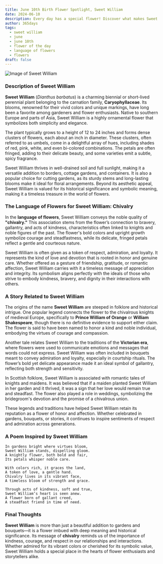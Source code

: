 ```yaml
---
title: June 10th Birth Flower Spotlight, Sweet William
date: 2024-06-10
description: Every day has a special flower! Discover what makes Sweet William unique as today’s birth flower and its symbolic meaning.
author: 365days
tags:
  - sweet william
  - june
  - june 10th
  - flower of the day
  - language of flowers
  - flowers
draft: false
---
```


![Image of Sweet William](https://cdn.pixabay.com/photo/2016/10/25/16/26/dianthus-1769322_1280.jpg#center)


### Description of Sweet William

**Sweet William** (_Dianthus barbatus_) is a charming biennial or short-lived perennial plant belonging to the carnation family, **Caryophyllaceae**. Its blooms, renowned for their vivid colors and unique markings, have long been a favorite among gardeners and flower enthusiasts. Native to southern Europe and parts of Asia, Sweet William is a highly ornamental flower that symbolizes both simplicity and elegance.

The plant typically grows to a height of 12 to 24 inches and forms dense clusters of flowers, each about an inch in diameter. These clusters, often referred to as umbels, come in a delightful array of hues, including shades of red, pink, white, and even bi-colored combinations. The petals are often fringed, adding to their delicate beauty, and some varieties emit a subtle, spicy fragrance.

Sweet William thrives in well-drained soil and full sunlight, making it a versatile addition to borders, cottage gardens, and containers. It is also a popular choice for cutting gardens, as its sturdy stems and long-lasting blooms make it ideal for floral arrangements. Beyond its aesthetic appeal, Sweet William is valued for its historical significance and symbolic meaning, making it a timeless treasure in the world of flowers.

### The Language of Flowers for Sweet William: Chivalry

In the **language of flowers**, Sweet William conveys the noble quality of **"chivalry."** This association stems from the flower’s connection to bravery, gallantry, and acts of kindness, characteristics often linked to knights and noble figures of the past. The flower's bold colors and upright growth symbolize courage and steadfastness, while its delicate, fringed petals reflect a gentle and courteous nature.

Sweet William is often given as a token of respect, admiration, and loyalty. It represents the kind of love and devotion that is rooted in honor and genuine care. Whether offered as a gesture of friendship, gratitude, or romantic affection, Sweet William carries with it a timeless message of appreciation and integrity. Its symbolism aligns perfectly with the ideals of those who strive to embody kindness, bravery, and dignity in their interactions with others.

### A Story Related to Sweet William

The origins of the name **Sweet William** are steeped in folklore and historical intrigue. One popular legend connects the flower to the chivalrous knights of medieval Europe, specifically to **Prince William of Orange** or **William Shakespeare**, though there is no definitive evidence to support either claim. The flower is said to have been named to honor a kind and noble individual, embodying the virtues of courage and compassion.

Another tale relates Sweet William to the traditions of the **Victorian era**, where flowers were used to communicate emotions and messages that words could not express. Sweet William was often included in bouquets meant to convey admiration and loyalty, especially in courtship rituals. The flower’s bold yet delicate appearance made it an ideal symbol of gallantry, reflecting both strength and sensitivity.

In Scottish folklore, Sweet William is associated with romantic tales of knights and maidens. It was believed that if a maiden planted Sweet William in her garden and it thrived, it was a sign that her love would remain true and steadfast. The flower also played a role in weddings, symbolizing the bridegroom's devotion and the promise of a chivalrous union.

These legends and traditions have helped Sweet William retain its reputation as a flower of honor and affection. Whether celebrated in gardens, bouquets, or stories, it continues to inspire sentiments of respect and admiration across generations.

### A Poem Inspired by Sweet William

```
In gardens bright where virtues bloom,  
Sweet William stands, dispelling gloom.  
A knightly flower, both bold and fair,  
Its petals whisper noble care.  

With colors rich, it graces the land,  
A token of love, a gentle hand.  
Chivalry lives in its vibrant face,  
A timeless bloom of strength and grace.  

Through acts of kindness, soft and true,  
Sweet William’s heart is seen anew.  
A flower born of gallant creed,  
A steadfast friend in time of need.  
```

### Final Thoughts

**Sweet William** is more than just a beautiful addition to gardens and bouquets—it is a flower imbued with deep meaning and historical significance. Its message of **chivalry** reminds us of the importance of kindness, courage, and respect in our relationships and interactions. Whether admired for its vibrant colors or cherished for its symbolic value, Sweet William holds a special place in the hearts of flower enthusiasts and storytellers alike.

